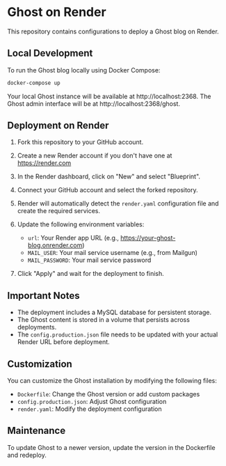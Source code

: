 # Ghost on Render

This repository contains configurations to deploy a Ghost blog on Render.

## Local Development

To run the Ghost blog locally using Docker Compose:

```bash
docker-compose up
```

Your local Ghost instance will be available at http://localhost:2368. The Ghost admin interface will be at http://localhost:2368/ghost.

## Deployment on Render

1. Fork this repository to your GitHub account.

2. Create a new Render account if you don't have one at https://render.com

3. In the Render dashboard, click on "New" and select "Blueprint".

4. Connect your GitHub account and select the forked repository.

5. Render will automatically detect the `render.yaml` configuration file and create the required services.

6. Update the following environment variables:
   - `url`: Your Render app URL (e.g., https://your-ghost-blog.onrender.com)
   - `MAIL_USER`: Your mail service username (e.g., from Mailgun)
   - `MAIL_PASSWORD`: Your mail service password

7. Click "Apply" and wait for the deployment to finish.

## Important Notes

- The deployment includes a MySQL database for persistent storage.
- The Ghost content is stored in a volume that persists across deployments.
- The `config.production.json` file needs to be updated with your actual Render URL before deployment.

## Customization

You can customize the Ghost installation by modifying the following files:

- `Dockerfile`: Change the Ghost version or add custom packages
- `config.production.json`: Adjust Ghost configuration
- `render.yaml`: Modify the deployment configuration

## Maintenance

To update Ghost to a newer version, update the version in the Dockerfile and redeploy.

